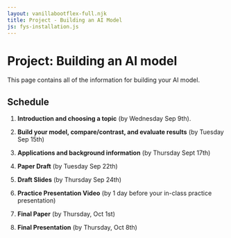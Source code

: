 ```yaml
---
layout: vanillabootflex-full.njk
title: Project - Building an AI Model
js: fys-installation.js
---
```


# Project: Building an AI model

This page contains all of the information for building your AI model.

## Schedule

1. **Introduction and choosing a topic** (by Wednesday Sep 9th).

2. **Build your model, compare/contrast, and evaluate results** (by Tuesday Sep 15th)

3. **Applications and background information** (by Thursday Sept 17th)

4. **Paper Draft** (by Tuesday Sep 22th)

5. **Draft Slides** (by Thursday Sep 24th)

6. **Practice Presentation Video**  (by 1 day before your in-class practice presentation)

7. **Final Paper** (by Thursday, Oct 1st)

8. **Final Presentation** (by Thursday, Oct 8th)


